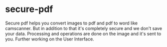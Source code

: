 # secure-pdf
Secure pdf helps you convert images to pdf and pdf to word like camscanner. But in addition to that it's completely secure and we don't save your data. Processing and operations are done on the image and it's sent to you.
Further working on the User Interface. 